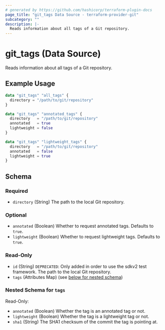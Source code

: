 ```yaml
---
# generated by https://github.com/hashicorp/terraform-plugin-docs
page_title: "git_tags Data Source - terraform-provider-git"
subcategory: ""
description: |-
  Reads information about all tags of a Git repository.
---
```


# git_tags (Data Source)

Reads information about all tags of a Git repository.

## Example Usage

```terraform
data "git_tags" "all_tags" {
  directory = "/path/to/git/repository"
}

data "git_tags" "annotated_tags" {
  directory   = "/path/to/git/repository"
  annotated   = true
  lightweight = false
}

data "git_tags" "lightweight_tags" {
  directory   = "/path/to/git/repository"
  annotated   = false
  lightweight = true
}
```

<!-- schema generated by tfplugindocs -->
## Schema

### Required

- `directory` (String) The path to the local Git repository.

### Optional

- `annotated` (Boolean) Whether to request annotated tags. Defaults to `true`.
- `lightweight` (Boolean) Whether to request lightweight tags. Defaults to `true`.

### Read-Only

- `id` (String) `DEPRECATED`: Only added in order to use the sdkv2 test framework. The path to the local Git repository.
- `tags` (Attributes Map) (see [below for nested schema](#nestedatt--tags))

<a id="nestedatt--tags"></a>
### Nested Schema for `tags`

Read-Only:

- `annotated` (Boolean) Whether the tag is an annotated tag or not.
- `lightweight` (Boolean) Whether the tag is a lightweight tag or not.
- `sha1` (String) The SHA1 checksum of the commit the tag is pointing at.



